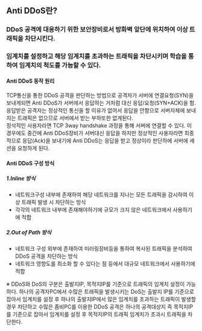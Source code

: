 ## Anti DDoS란?
### DDoS 공격에 대응하기 위한 보안장비로서 방화벽 앞단에 위치하여 이상 트래픽을 차단시킨다.
### 임계치를 설정하고 해당 임계치를 초과하는 트래픽을 차단시키며 학습을 통하여 임계치의 척도를 가늠할 수 있다.


#### Anti DDoS 동작 원리
TCP통신을 통한 DDoS 공격을 판단하는 방법으로 공격자가 서버에 연결요청(SYN)을 보내게되면 Anti DDoS가 서버에서 응답하는 거처럼 대신 응답/요청(SYN+ACK)을 함.  
응답받은 공격자는 정상적인 통신을 할 이유가 없어서 응답을 안함으로 서버자체에 보내지는 트래픽은 없으므로 서버에서 받는 부하또한 없게된다.  
정삭적인 사용자라면 TCP 3way handshake 과정을 통해 서버에 연결할 수 있다. 이 경우에도 중간에 Anti DDoS장비가 서버대신 응답을 하지만 정상적인 사용자라면 최종적으로 응답(Ack)을 보내기에 Anti DDoS는 응답을 받고 정상이라 판단하에 서버에 세션을 요청하게 된다.  



#### Anti DDoS 구성 방식
##### 1.Inline 방식
- 네트워크구성 내부에 존재하여 해당 네트워크를 지나는 모든 트래픽을 감시하여 이상 트래픽 발생 시 차단하는 방식  
- 각각의 네트워크 내부에 존재해야하기에 규모가 크지 않은 네트워크에서 사용하기에 적합  

##### 2.Out of Path 방식
- 네트워크 구성 외부에 존재하여 미러링장비등을 통하여 복사된 트래픽을 분석하여 DDoS 공격을 차단하는 방식  
- 네트워크 영향도를 최소화 할 수 있다는 점 등에서 대규모 네트워크에서 사용하기에 적합  

※ DDoS와 DoS의 구분은 출발지IP, 목적지IP를 기준으로 트래픽의 임계치 설정이 가능하다. 하나의 공격자PC에서 수많은 트래픽을 발생시키는 DoS는 출발지 IP를 기준으로 잡아서 임계치를 설정 후 하나의 출발지IP에서 많은 임계치를 초과하는 트래픽이 발생할 경우 차단하고 수많은 좀비PC를 이용한 DDoS 공격은 하나의 공격대상지 즉 목적지IP를 기준으로 잡아서 임계치를 설정 후 목적지IP의 트래픽 임계치가 초과시 트래픽을 차단한다.
